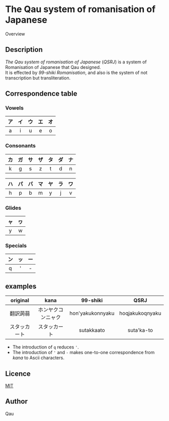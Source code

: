 # The Qau system of romanisation of Japanese

Overview

## Description

*The Qau system of romanisation of Japanese* (*QSRJ*) is a system of Romanisation of Japanese that Qau designed.
<br/>It is effected by *99-shiki Romanisation*, and also is the system of not transcription but transliteration.

## Correspondence table

### Vowels

|ア|イ|ウ|エ|オ|
|:-:|:-:|:-:|:-:|:-:|
|a|i|u|e|o|

### Consonants

|カ|ガ|サ|ザ|タ|ダ|ナ|
|:-:|:-:|:-:|:-:|:-:|:-:|:-:|
|k|g|s|z|t|d|n|

|ハ|パ|バ|マ|ヤ|ラ|ワ|
|:-:|:-:|:-:|:-:|:-:|:-:|:-:|
|h|p|b|m|y|j|v|

### Glides

|ャ|ヮ|
|:-:|:-:|
|y|w|

### Specials

|ン|ッ|ー|
|:-:|:-:|:-:|
|q|'|-|

## examples

|original|kana|99-shiki|QSRJ|
|:-:|:-:|:-:|:-:|
|翻訳蒟蒻|ホンヤクコンニャク|hon'yakukonnyaku|hoqjakukoqnyaku|
|スタッカート|スタッカート|sutakkaato|suta'ka-to|

- The introduction of `q` reduces `'`.
- The introduction of `'` and `-` makes one-to-one correspondence from *kana* to Ascii characters.

## Licence

[MIT](https://github.com/tcnksm/tool/blob/master/LICENCE)

## Author

Qau

